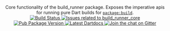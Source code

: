 <p align="center">
  Core functionality of the build_runner package. Exposes the imperative apis
  for running pure Dart builds for
  <a href="https://pub.dev/packages/build"><code>package:build</code></a>.
  <br>
  <a href="https://travis-ci.org/dart-lang/build">
    <img src="https://travis-ci.org/dart-lang/build.svg?branch=master" alt="Build Status" />
  </a>
  <a href="https://github.com/dart-lang/build/labels/package%3A%20build_runner">
    <img src="https://img.shields.io/github/issues-raw/dart-lang/build/package%3A%20build_runner_core.svg" alt="Issues related to build_runner_core" />
  </a>
  <a href="https://pub.dev/packages/build_runner_core">
    <img src="https://img.shields.io/pub/v/build_runner_core.svg" alt="Pub Package Version" />
  </a>
  <a href="https://pub.dev/documentation/build_runner_core/latest">
    <img src="https://img.shields.io/badge/dartdocs-latest-blue.svg" alt="Latest Dartdocs" />
  </a>
  <a href="https://gitter.im/dart-lang/build">
    <img src="https://badges.gitter.im/dart-lang/build.svg" alt="Join the chat on Gitter" />
  </a>
</p>
